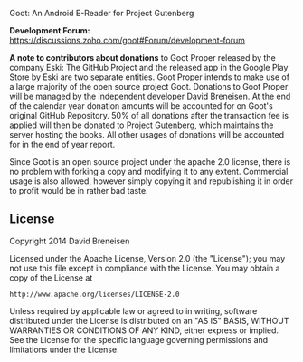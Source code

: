 Goot: An Android E-Reader for Project Gutenberg


**Development Forum:** https://discussions.zoho.com/goot#Forum/development-forum


**A note to contributors about donations** to Goot Proper released by the company Eski:
The GitHub Project and the released app in the Google Play Store by Eski are two separate entities.  Goot Proper intends to make use of a large majority of the open source project Goot.  Donations to Goot Proper will be managed by the independent developer David Breneisen.  At the end of the calendar year donation amounts will be accounted for on Goot's original GitHub Repository.  50% of all donations after the transaction fee is applied will then be donated to Project Gutenberg, which maintains the server hosting the books.  All other usages of donations will be accounted for in the end of year report.

Since Goot is an open source project under the apache 2.0 license, there is no problem with forking a copy and modifying it to any extent.  Commercial usage is also allowed, however simply copying it and republishing it in order to profit would be in rather bad taste.



License
-------   

Copyright 2014 David Breneisen

Licensed under the Apache License, Version 2.0 (the "License");
you may not use this file except in compliance with the License.
You may obtain a copy of the License at

    http://www.apache.org/licenses/LICENSE-2.0

Unless required by applicable law or agreed to in writing, software
distributed under the License is distributed on an "AS IS" BASIS,
WITHOUT WARRANTIES OR CONDITIONS OF ANY KIND, either express or implied.
See the License for the specific language governing permissions and
limitations under the License.
